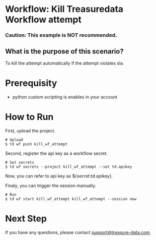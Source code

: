 # Workflow: Kill Treasuredata Workflow attempt

### Caution: This example is NOT recommended.

## What is the purpose of this scenario?
To kill the attempt automatically if the attempt violates sla.

# Prerequisity
- python custom scripting is enables in your account

# How to Run
First, upload the project.

    # Upload
    $ td wf push kill_wf_attempt

Second, register the api key as a workflow secret.

    # Set secrets
    $ td wf secrets --project kill_wf_attempt --set td.apikey

Now, you can refer to api key as ${secret:td.apikey}.

Finaly, you can trigger the session manually.

    # Run
    $ td wf start kill_wf_attempt kill_wf_attempt --session now

# Next Step

If you have any questions, please contact [support@treasure-data.com](support@treasure-data.com).
